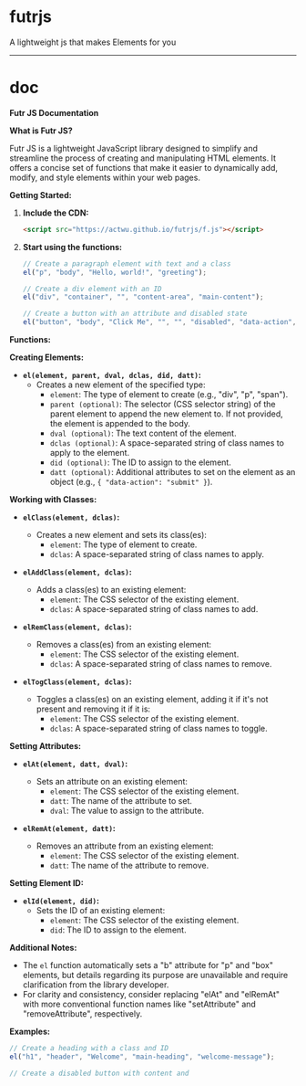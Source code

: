 # futrjs
A lightweight js that makes Elements for you

---

# doc
**Futr JS Documentation**

**What is Futr JS?**

Futr JS is a lightweight JavaScript library designed to simplify and streamline the process of creating and manipulating HTML elements. It offers a concise set of functions that make it easier to dynamically add, modify, and style elements within your web pages.

**Getting Started:**

1. **Include the CDN:**

   ```html
   <script src="https://actwu.github.io/futrjs/f.js"></script>
   ```

2. **Start using the functions:**

   ```javascript
   // Create a paragraph element with text and a class
   el("p", "body", "Hello, world!", "greeting");

   // Create a div element with an ID
   el("div", "container", "", "content-area", "main-content");

   // Create a button with an attribute and disabled state
   el("button", "body", "Click Me", "", "", "disabled", "data-action", "submit");
   ```

**Functions:**

**Creating Elements:**

* **`el(element, parent, dval, dclas, did, datt)`:**
   - Creates a new element of the specified type:
     - `element`: The type of element to create (e.g., "div", "p", "span").
     - `parent (optional)`: The selector (CSS selector string) of the parent element to append the new element to. If not provided, the element is appended to the body.
     - `dval (optional)`: The text content of the element.
     - `dclas (optional)`: A space-separated string of class names to apply to the element.
     - `did (optional)`: The ID to assign to the element.
     - `datt (optional)`: Additional attributes to set on the element as an object (e.g., `{ "data-action": "submit" }`).

**Working with Classes:**

* **`elClass(element, dclas)`:**
   - Creates a new element and sets its class(es):
     - `element`: The type of element to create.
     - `dclas`: A space-separated string of class names to apply.

* **`elAddClass(element, dclas)`:**
   - Adds a class(es) to an existing element:
     - `element`: The CSS selector of the existing element.
     - `dclas`: A space-separated string of class names to add.

* **`elRemClass(element, dclas)`:**
   - Removes a class(es) from an existing element:
     - `element`: The CSS selector of the existing element.
     - `dclas`: A space-separated string of class names to remove.

* **`elTogClass(element, dclas)`:**
   - Toggles a class(es) on an existing element, adding it if it's not present and removing it if it is:
     - `element`: The CSS selector of the existing element.
     - `dclas`: A space-separated string of class names to toggle.

**Setting Attributes:**

* **`elAt(element, datt, dval)`:**
   - Sets an attribute on an existing element:
     - `element`: The CSS selector of the existing element.
     - `datt`: The name of the attribute to set.
     - `dval`: The value to assign to the attribute.

* **`elRemAt(element, datt)`:**
   - Removes an attribute from an existing element:
     - `element`: The CSS selector of the existing element.
     - `datt`: The name of the attribute to remove.

**Setting Element ID:**

* **`elId(element, did)`:**
   - Sets the ID of an existing element:
     - `element`: The CSS selector of the existing element.
     - `did`: The ID to assign to the element.

**Additional Notes:**

- The `el` function automatically sets a "b" attribute for "p" and "box" elements, but details regarding its purpose are unavailable and require clarification from the library developer.
- For clarity and consistency, consider replacing "elAt" and "elRemAt" with more conventional function names like "setAttribute" and "removeAttribute", respectively.

**Examples:**

```javascript
// Create a heading with a class and ID
el("h1", "header", "Welcome", "main-heading", "welcome-message");

// Create a disabled button with content and
